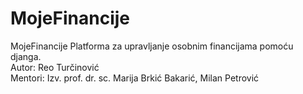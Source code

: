 # MojeFinancije
MojeFinancije Platforma za upravljanje osobnim financijama pomoću djanga.\
Autor: Reo Turčinović\
Mentori: Izv. prof. dr. sc. Marija Brkić Bakarić, Milan Petrović
